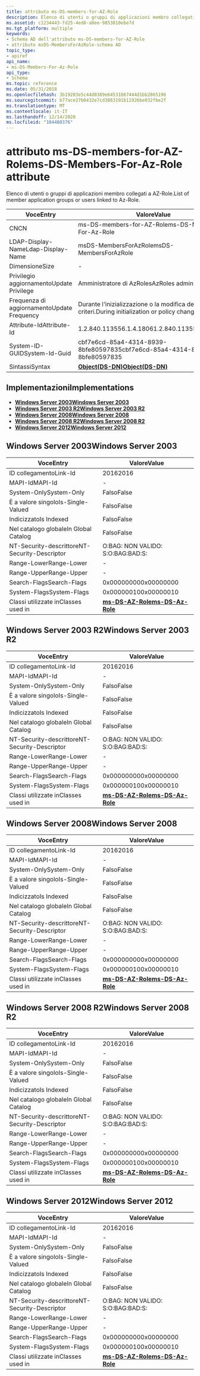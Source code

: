 ```yaml
---
title: attributo ms-DS-members-for-AZ-Role
description: Elenco di utenti o gruppi di applicazioni membro collegati a AZ-Role.
ms.assetid: c1234443-fd25-4ed8-a8ee-9853810ebe7d
ms.tgt_platform: multiple
keywords:
- Schema AD dell'attributo ms-DS-members-for-AZ-Role
- attributo msDS-MembersForAzRole-schema AD
topic_type:
- apiref
api_name:
- ms-DS-Members-For-Az-Role
api_type:
- Schema
ms.topic: reference
ms.date: 05/31/2018
ms.openlocfilehash: 3b19203e5c44d0389e64531867444d1bb2865196
ms.sourcegitcommit: b77ace27b0432e7cd3863191b11926be032fbe2f
ms.translationtype: MT
ms.contentlocale: it-IT
ms.lasthandoff: 12/14/2020
ms.locfileid: "104480376"
---
```

# <a name="ms-ds-members-for-az-role-attribute"></a><span data-ttu-id="74450-105">attributo ms-DS-members-for-AZ-Role</span><span class="sxs-lookup"><span data-stu-id="74450-105">ms-DS-Members-For-Az-Role attribute</span></span>

<span data-ttu-id="74450-106">Elenco di utenti o gruppi di applicazioni membro collegati a AZ-Role.</span><span class="sxs-lookup"><span data-stu-id="74450-106">List of member application groups or users linked to Az-Role.</span></span>



| <span data-ttu-id="74450-107">Voce</span><span class="sxs-lookup"><span data-stu-id="74450-107">Entry</span></span> | <span data-ttu-id="74450-108">Valore</span><span class="sxs-lookup"><span data-stu-id="74450-108">Value</span></span> |
|-------------------|-----------------------------------------|
| <span data-ttu-id="74450-109">CN</span><span class="sxs-lookup"><span data-stu-id="74450-109">CN</span></span>                | <span data-ttu-id="74450-110">ms-DS-members-for-AZ-Role</span><span class="sxs-lookup"><span data-stu-id="74450-110">ms-DS-Members-For-Az-Role</span></span>               |
| <span data-ttu-id="74450-111">LDAP-Display-Name</span><span class="sxs-lookup"><span data-stu-id="74450-111">Ldap-Display-Name</span></span> | <span data-ttu-id="74450-112">msDS-MembersForAzRole</span><span class="sxs-lookup"><span data-stu-id="74450-112">msDS-MembersForAzRole</span></span>                   |
| <span data-ttu-id="74450-113">Dimensione</span><span class="sxs-lookup"><span data-stu-id="74450-113">Size</span></span>              | \-                                      |
| <span data-ttu-id="74450-114">Privilegio aggiornamento</span><span class="sxs-lookup"><span data-stu-id="74450-114">Update Privilege</span></span>  | <span data-ttu-id="74450-115">Amministratore di AzRoles</span><span class="sxs-lookup"><span data-stu-id="74450-115">AzRoles admin</span></span>                           |
| <span data-ttu-id="74450-116">Frequenza di aggiornamento</span><span class="sxs-lookup"><span data-stu-id="74450-116">Update Frequency</span></span>  | <span data-ttu-id="74450-117">Durante l'inizializzazione o la modifica dei criteri.</span><span class="sxs-lookup"><span data-stu-id="74450-117">During initialization or policy change.</span></span> |
| <span data-ttu-id="74450-118">Attribute-Id</span><span class="sxs-lookup"><span data-stu-id="74450-118">Attribute-Id</span></span>      | <span data-ttu-id="74450-119">1.2.840.113556.1.4.1806</span><span class="sxs-lookup"><span data-stu-id="74450-119">1.2.840.113556.1.4.1806</span></span>                 |
| <span data-ttu-id="74450-120">System-ID-GUID</span><span class="sxs-lookup"><span data-stu-id="74450-120">System-Id-Guid</span></span>    | <span data-ttu-id="74450-121">cbf7e6cd-85a4-4314-8939-8bfe80597835</span><span class="sxs-lookup"><span data-stu-id="74450-121">cbf7e6cd-85a4-4314-8939-8bfe80597835</span></span>    |
| <span data-ttu-id="74450-122">Sintassi</span><span class="sxs-lookup"><span data-stu-id="74450-122">Syntax</span></span>            | [<span data-ttu-id="74450-123">**Object(DS-DN)**</span><span class="sxs-lookup"><span data-stu-id="74450-123">**Object(DS-DN)**</span></span>](s-object-ds-dn.md) |



## <a name="implementations"></a><span data-ttu-id="74450-124">Implementazioni</span><span class="sxs-lookup"><span data-stu-id="74450-124">Implementations</span></span>

-   [<span data-ttu-id="74450-125">**Windows Server 2003**</span><span class="sxs-lookup"><span data-stu-id="74450-125">**Windows Server 2003**</span></span>](#windows-server-2003)
-   [<span data-ttu-id="74450-126">**Windows Server 2003 R2**</span><span class="sxs-lookup"><span data-stu-id="74450-126">**Windows Server 2003 R2**</span></span>](#windows-server-2003-r2)
-   [<span data-ttu-id="74450-127">**Windows Server 2008**</span><span class="sxs-lookup"><span data-stu-id="74450-127">**Windows Server 2008**</span></span>](#windows-server-2008)
-   [<span data-ttu-id="74450-128">**Windows Server 2008 R2**</span><span class="sxs-lookup"><span data-stu-id="74450-128">**Windows Server 2008 R2**</span></span>](#windows-server-2008-r2)
-   [<span data-ttu-id="74450-129">**Windows Server 2012**</span><span class="sxs-lookup"><span data-stu-id="74450-129">**Windows Server 2012**</span></span>](#windows-server-2012)

## <a name="windows-server-2003"></a><span data-ttu-id="74450-130">Windows Server 2003</span><span class="sxs-lookup"><span data-stu-id="74450-130">Windows Server 2003</span></span>



| <span data-ttu-id="74450-131">Voce</span><span class="sxs-lookup"><span data-stu-id="74450-131">Entry</span></span> | <span data-ttu-id="74450-132">Valore</span><span class="sxs-lookup"><span data-stu-id="74450-132">Value</span></span> |
|------------------------|---------------------------------------------------|
| <span data-ttu-id="74450-133">ID collegamento</span><span class="sxs-lookup"><span data-stu-id="74450-133">Link-Id</span></span>                | <span data-ttu-id="74450-134">2016</span><span class="sxs-lookup"><span data-stu-id="74450-134">2016</span></span>                                              |
| <span data-ttu-id="74450-135">MAPI-Id</span><span class="sxs-lookup"><span data-stu-id="74450-135">MAPI-Id</span></span>                | \-                                                |
| <span data-ttu-id="74450-136">System-Only</span><span class="sxs-lookup"><span data-stu-id="74450-136">System-Only</span></span>            | <span data-ttu-id="74450-137">Falso</span><span class="sxs-lookup"><span data-stu-id="74450-137">False</span></span>                                             |
| <span data-ttu-id="74450-138">È a valore singolo</span><span class="sxs-lookup"><span data-stu-id="74450-138">Is-Single-Valued</span></span>       | <span data-ttu-id="74450-139">Falso</span><span class="sxs-lookup"><span data-stu-id="74450-139">False</span></span>                                             |
| <span data-ttu-id="74450-140">Indicizzato</span><span class="sxs-lookup"><span data-stu-id="74450-140">Is Indexed</span></span>             | <span data-ttu-id="74450-141">Falso</span><span class="sxs-lookup"><span data-stu-id="74450-141">False</span></span>                                             |
| <span data-ttu-id="74450-142">Nel catalogo globale</span><span class="sxs-lookup"><span data-stu-id="74450-142">In Global Catalog</span></span>      | <span data-ttu-id="74450-143">Falso</span><span class="sxs-lookup"><span data-stu-id="74450-143">False</span></span>                                             |
| <span data-ttu-id="74450-144">NT-Security-descrittore</span><span class="sxs-lookup"><span data-stu-id="74450-144">NT-Security-Descriptor</span></span> | <span data-ttu-id="74450-145">O:BAG: NON VALIDO: S:</span><span class="sxs-lookup"><span data-stu-id="74450-145">O:BAG:BAD:S:</span></span>                                      |
| <span data-ttu-id="74450-146">Range-Lower</span><span class="sxs-lookup"><span data-stu-id="74450-146">Range-Lower</span></span>            | \-                                                |
| <span data-ttu-id="74450-147">Range-Upper</span><span class="sxs-lookup"><span data-stu-id="74450-147">Range-Upper</span></span>            | \-                                                |
| <span data-ttu-id="74450-148">Search-Flags</span><span class="sxs-lookup"><span data-stu-id="74450-148">Search-Flags</span></span>           | <span data-ttu-id="74450-149">0x00000000</span><span class="sxs-lookup"><span data-stu-id="74450-149">0x00000000</span></span>                                        |
| <span data-ttu-id="74450-150">System-Flags</span><span class="sxs-lookup"><span data-stu-id="74450-150">System-Flags</span></span>           | <span data-ttu-id="74450-151">0x00000010</span><span class="sxs-lookup"><span data-stu-id="74450-151">0x00000010</span></span>                                        |
| <span data-ttu-id="74450-152">Classi utilizzate in</span><span class="sxs-lookup"><span data-stu-id="74450-152">Classes used in</span></span>        | [<span data-ttu-id="74450-153">**ms-DS-AZ-Role**</span><span class="sxs-lookup"><span data-stu-id="74450-153">**ms-DS-Az-Role**</span></span>](c-msds-azrole.md)<br/> |



## <a name="windows-server-2003-r2"></a><span data-ttu-id="74450-154">Windows Server 2003 R2</span><span class="sxs-lookup"><span data-stu-id="74450-154">Windows Server 2003 R2</span></span>



| <span data-ttu-id="74450-155">Voce</span><span class="sxs-lookup"><span data-stu-id="74450-155">Entry</span></span> | <span data-ttu-id="74450-156">Valore</span><span class="sxs-lookup"><span data-stu-id="74450-156">Value</span></span> |
|------------------------|---------------------------------------------------|
| <span data-ttu-id="74450-157">ID collegamento</span><span class="sxs-lookup"><span data-stu-id="74450-157">Link-Id</span></span>                | <span data-ttu-id="74450-158">2016</span><span class="sxs-lookup"><span data-stu-id="74450-158">2016</span></span>                                              |
| <span data-ttu-id="74450-159">MAPI-Id</span><span class="sxs-lookup"><span data-stu-id="74450-159">MAPI-Id</span></span>                | \-                                                |
| <span data-ttu-id="74450-160">System-Only</span><span class="sxs-lookup"><span data-stu-id="74450-160">System-Only</span></span>            | <span data-ttu-id="74450-161">Falso</span><span class="sxs-lookup"><span data-stu-id="74450-161">False</span></span>                                             |
| <span data-ttu-id="74450-162">È a valore singolo</span><span class="sxs-lookup"><span data-stu-id="74450-162">Is-Single-Valued</span></span>       | <span data-ttu-id="74450-163">Falso</span><span class="sxs-lookup"><span data-stu-id="74450-163">False</span></span>                                             |
| <span data-ttu-id="74450-164">Indicizzato</span><span class="sxs-lookup"><span data-stu-id="74450-164">Is Indexed</span></span>             | <span data-ttu-id="74450-165">Falso</span><span class="sxs-lookup"><span data-stu-id="74450-165">False</span></span>                                             |
| <span data-ttu-id="74450-166">Nel catalogo globale</span><span class="sxs-lookup"><span data-stu-id="74450-166">In Global Catalog</span></span>      | <span data-ttu-id="74450-167">Falso</span><span class="sxs-lookup"><span data-stu-id="74450-167">False</span></span>                                             |
| <span data-ttu-id="74450-168">NT-Security-descrittore</span><span class="sxs-lookup"><span data-stu-id="74450-168">NT-Security-Descriptor</span></span> | <span data-ttu-id="74450-169">O:BAG: NON VALIDO: S:</span><span class="sxs-lookup"><span data-stu-id="74450-169">O:BAG:BAD:S:</span></span>                                      |
| <span data-ttu-id="74450-170">Range-Lower</span><span class="sxs-lookup"><span data-stu-id="74450-170">Range-Lower</span></span>            | \-                                                |
| <span data-ttu-id="74450-171">Range-Upper</span><span class="sxs-lookup"><span data-stu-id="74450-171">Range-Upper</span></span>            | \-                                                |
| <span data-ttu-id="74450-172">Search-Flags</span><span class="sxs-lookup"><span data-stu-id="74450-172">Search-Flags</span></span>           | <span data-ttu-id="74450-173">0x00000000</span><span class="sxs-lookup"><span data-stu-id="74450-173">0x00000000</span></span>                                        |
| <span data-ttu-id="74450-174">System-Flags</span><span class="sxs-lookup"><span data-stu-id="74450-174">System-Flags</span></span>           | <span data-ttu-id="74450-175">0x00000010</span><span class="sxs-lookup"><span data-stu-id="74450-175">0x00000010</span></span>                                        |
| <span data-ttu-id="74450-176">Classi utilizzate in</span><span class="sxs-lookup"><span data-stu-id="74450-176">Classes used in</span></span>        | [<span data-ttu-id="74450-177">**ms-DS-AZ-Role**</span><span class="sxs-lookup"><span data-stu-id="74450-177">**ms-DS-Az-Role**</span></span>](c-msds-azrole.md)<br/> |



## <a name="windows-server-2008"></a><span data-ttu-id="74450-178">Windows Server 2008</span><span class="sxs-lookup"><span data-stu-id="74450-178">Windows Server 2008</span></span>



| <span data-ttu-id="74450-179">Voce</span><span class="sxs-lookup"><span data-stu-id="74450-179">Entry</span></span> | <span data-ttu-id="74450-180">Valore</span><span class="sxs-lookup"><span data-stu-id="74450-180">Value</span></span> |
|------------------------|---------------------------------------------------|
| <span data-ttu-id="74450-181">ID collegamento</span><span class="sxs-lookup"><span data-stu-id="74450-181">Link-Id</span></span>                | <span data-ttu-id="74450-182">2016</span><span class="sxs-lookup"><span data-stu-id="74450-182">2016</span></span>                                              |
| <span data-ttu-id="74450-183">MAPI-Id</span><span class="sxs-lookup"><span data-stu-id="74450-183">MAPI-Id</span></span>                | \-                                                |
| <span data-ttu-id="74450-184">System-Only</span><span class="sxs-lookup"><span data-stu-id="74450-184">System-Only</span></span>            | <span data-ttu-id="74450-185">Falso</span><span class="sxs-lookup"><span data-stu-id="74450-185">False</span></span>                                             |
| <span data-ttu-id="74450-186">È a valore singolo</span><span class="sxs-lookup"><span data-stu-id="74450-186">Is-Single-Valued</span></span>       | <span data-ttu-id="74450-187">Falso</span><span class="sxs-lookup"><span data-stu-id="74450-187">False</span></span>                                             |
| <span data-ttu-id="74450-188">Indicizzato</span><span class="sxs-lookup"><span data-stu-id="74450-188">Is Indexed</span></span>             | <span data-ttu-id="74450-189">Falso</span><span class="sxs-lookup"><span data-stu-id="74450-189">False</span></span>                                             |
| <span data-ttu-id="74450-190">Nel catalogo globale</span><span class="sxs-lookup"><span data-stu-id="74450-190">In Global Catalog</span></span>      | <span data-ttu-id="74450-191">Falso</span><span class="sxs-lookup"><span data-stu-id="74450-191">False</span></span>                                             |
| <span data-ttu-id="74450-192">NT-Security-descrittore</span><span class="sxs-lookup"><span data-stu-id="74450-192">NT-Security-Descriptor</span></span> | <span data-ttu-id="74450-193">O:BAG: NON VALIDO: S:</span><span class="sxs-lookup"><span data-stu-id="74450-193">O:BAG:BAD:S:</span></span>                                      |
| <span data-ttu-id="74450-194">Range-Lower</span><span class="sxs-lookup"><span data-stu-id="74450-194">Range-Lower</span></span>            | \-                                                |
| <span data-ttu-id="74450-195">Range-Upper</span><span class="sxs-lookup"><span data-stu-id="74450-195">Range-Upper</span></span>            | \-                                                |
| <span data-ttu-id="74450-196">Search-Flags</span><span class="sxs-lookup"><span data-stu-id="74450-196">Search-Flags</span></span>           | <span data-ttu-id="74450-197">0x00000000</span><span class="sxs-lookup"><span data-stu-id="74450-197">0x00000000</span></span>                                        |
| <span data-ttu-id="74450-198">System-Flags</span><span class="sxs-lookup"><span data-stu-id="74450-198">System-Flags</span></span>           | <span data-ttu-id="74450-199">0x00000010</span><span class="sxs-lookup"><span data-stu-id="74450-199">0x00000010</span></span>                                        |
| <span data-ttu-id="74450-200">Classi utilizzate in</span><span class="sxs-lookup"><span data-stu-id="74450-200">Classes used in</span></span>        | [<span data-ttu-id="74450-201">**ms-DS-AZ-Role**</span><span class="sxs-lookup"><span data-stu-id="74450-201">**ms-DS-Az-Role**</span></span>](c-msds-azrole.md)<br/> |



## <a name="windows-server-2008-r2"></a><span data-ttu-id="74450-202">Windows Server 2008 R2</span><span class="sxs-lookup"><span data-stu-id="74450-202">Windows Server 2008 R2</span></span>



| <span data-ttu-id="74450-203">Voce</span><span class="sxs-lookup"><span data-stu-id="74450-203">Entry</span></span> | <span data-ttu-id="74450-204">Valore</span><span class="sxs-lookup"><span data-stu-id="74450-204">Value</span></span> |
|------------------------|---------------------------------------------------|
| <span data-ttu-id="74450-205">ID collegamento</span><span class="sxs-lookup"><span data-stu-id="74450-205">Link-Id</span></span>                | <span data-ttu-id="74450-206">2016</span><span class="sxs-lookup"><span data-stu-id="74450-206">2016</span></span>                                              |
| <span data-ttu-id="74450-207">MAPI-Id</span><span class="sxs-lookup"><span data-stu-id="74450-207">MAPI-Id</span></span>                | \-                                                |
| <span data-ttu-id="74450-208">System-Only</span><span class="sxs-lookup"><span data-stu-id="74450-208">System-Only</span></span>            | <span data-ttu-id="74450-209">Falso</span><span class="sxs-lookup"><span data-stu-id="74450-209">False</span></span>                                             |
| <span data-ttu-id="74450-210">È a valore singolo</span><span class="sxs-lookup"><span data-stu-id="74450-210">Is-Single-Valued</span></span>       | <span data-ttu-id="74450-211">Falso</span><span class="sxs-lookup"><span data-stu-id="74450-211">False</span></span>                                             |
| <span data-ttu-id="74450-212">Indicizzato</span><span class="sxs-lookup"><span data-stu-id="74450-212">Is Indexed</span></span>             | <span data-ttu-id="74450-213">Falso</span><span class="sxs-lookup"><span data-stu-id="74450-213">False</span></span>                                             |
| <span data-ttu-id="74450-214">Nel catalogo globale</span><span class="sxs-lookup"><span data-stu-id="74450-214">In Global Catalog</span></span>      | <span data-ttu-id="74450-215">Falso</span><span class="sxs-lookup"><span data-stu-id="74450-215">False</span></span>                                             |
| <span data-ttu-id="74450-216">NT-Security-descrittore</span><span class="sxs-lookup"><span data-stu-id="74450-216">NT-Security-Descriptor</span></span> | <span data-ttu-id="74450-217">O:BAG: NON VALIDO: S:</span><span class="sxs-lookup"><span data-stu-id="74450-217">O:BAG:BAD:S:</span></span>                                      |
| <span data-ttu-id="74450-218">Range-Lower</span><span class="sxs-lookup"><span data-stu-id="74450-218">Range-Lower</span></span>            | \-                                                |
| <span data-ttu-id="74450-219">Range-Upper</span><span class="sxs-lookup"><span data-stu-id="74450-219">Range-Upper</span></span>            | \-                                                |
| <span data-ttu-id="74450-220">Search-Flags</span><span class="sxs-lookup"><span data-stu-id="74450-220">Search-Flags</span></span>           | <span data-ttu-id="74450-221">0x00000000</span><span class="sxs-lookup"><span data-stu-id="74450-221">0x00000000</span></span>                                        |
| <span data-ttu-id="74450-222">System-Flags</span><span class="sxs-lookup"><span data-stu-id="74450-222">System-Flags</span></span>           | <span data-ttu-id="74450-223">0x00000010</span><span class="sxs-lookup"><span data-stu-id="74450-223">0x00000010</span></span>                                        |
| <span data-ttu-id="74450-224">Classi utilizzate in</span><span class="sxs-lookup"><span data-stu-id="74450-224">Classes used in</span></span>        | [<span data-ttu-id="74450-225">**ms-DS-AZ-Role**</span><span class="sxs-lookup"><span data-stu-id="74450-225">**ms-DS-Az-Role**</span></span>](c-msds-azrole.md)<br/> |



## <a name="windows-server-2012"></a><span data-ttu-id="74450-226">Windows Server 2012</span><span class="sxs-lookup"><span data-stu-id="74450-226">Windows Server 2012</span></span>



| <span data-ttu-id="74450-227">Voce</span><span class="sxs-lookup"><span data-stu-id="74450-227">Entry</span></span> | <span data-ttu-id="74450-228">Valore</span><span class="sxs-lookup"><span data-stu-id="74450-228">Value</span></span> |
|------------------------|---------------------------------------------------|
| <span data-ttu-id="74450-229">ID collegamento</span><span class="sxs-lookup"><span data-stu-id="74450-229">Link-Id</span></span>                | <span data-ttu-id="74450-230">2016</span><span class="sxs-lookup"><span data-stu-id="74450-230">2016</span></span>                                              |
| <span data-ttu-id="74450-231">MAPI-Id</span><span class="sxs-lookup"><span data-stu-id="74450-231">MAPI-Id</span></span>                | \-                                                |
| <span data-ttu-id="74450-232">System-Only</span><span class="sxs-lookup"><span data-stu-id="74450-232">System-Only</span></span>            | <span data-ttu-id="74450-233">Falso</span><span class="sxs-lookup"><span data-stu-id="74450-233">False</span></span>                                             |
| <span data-ttu-id="74450-234">È a valore singolo</span><span class="sxs-lookup"><span data-stu-id="74450-234">Is-Single-Valued</span></span>       | <span data-ttu-id="74450-235">Falso</span><span class="sxs-lookup"><span data-stu-id="74450-235">False</span></span>                                             |
| <span data-ttu-id="74450-236">Indicizzato</span><span class="sxs-lookup"><span data-stu-id="74450-236">Is Indexed</span></span>             | <span data-ttu-id="74450-237">Falso</span><span class="sxs-lookup"><span data-stu-id="74450-237">False</span></span>                                             |
| <span data-ttu-id="74450-238">Nel catalogo globale</span><span class="sxs-lookup"><span data-stu-id="74450-238">In Global Catalog</span></span>      | <span data-ttu-id="74450-239">Falso</span><span class="sxs-lookup"><span data-stu-id="74450-239">False</span></span>                                             |
| <span data-ttu-id="74450-240">NT-Security-descrittore</span><span class="sxs-lookup"><span data-stu-id="74450-240">NT-Security-Descriptor</span></span> | <span data-ttu-id="74450-241">O:BAG: NON VALIDO: S:</span><span class="sxs-lookup"><span data-stu-id="74450-241">O:BAG:BAD:S:</span></span>                                      |
| <span data-ttu-id="74450-242">Range-Lower</span><span class="sxs-lookup"><span data-stu-id="74450-242">Range-Lower</span></span>            | \-                                                |
| <span data-ttu-id="74450-243">Range-Upper</span><span class="sxs-lookup"><span data-stu-id="74450-243">Range-Upper</span></span>            | \-                                                |
| <span data-ttu-id="74450-244">Search-Flags</span><span class="sxs-lookup"><span data-stu-id="74450-244">Search-Flags</span></span>           | <span data-ttu-id="74450-245">0x00000000</span><span class="sxs-lookup"><span data-stu-id="74450-245">0x00000000</span></span>                                        |
| <span data-ttu-id="74450-246">System-Flags</span><span class="sxs-lookup"><span data-stu-id="74450-246">System-Flags</span></span>           | <span data-ttu-id="74450-247">0x00000010</span><span class="sxs-lookup"><span data-stu-id="74450-247">0x00000010</span></span>                                        |
| <span data-ttu-id="74450-248">Classi utilizzate in</span><span class="sxs-lookup"><span data-stu-id="74450-248">Classes used in</span></span>        | [<span data-ttu-id="74450-249">**ms-DS-AZ-Role**</span><span class="sxs-lookup"><span data-stu-id="74450-249">**ms-DS-Az-Role**</span></span>](c-msds-azrole.md)<br/> |



 

 





